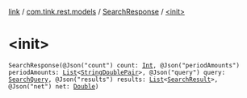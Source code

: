 [link](../../index.md) / [com.tink.rest.models](../index.md) / [SearchResponse](index.md) / [&lt;init&gt;](./-init-.md)

# &lt;init&gt;

`SearchResponse(@Json("count") count: `[`Int`](https://kotlinlang.org/api/latest/jvm/stdlib/kotlin/-int/index.html)`, @Json("periodAmounts") periodAmounts: `[`List`](https://kotlinlang.org/api/latest/jvm/stdlib/kotlin.collections/-list/index.html)`<`[`StringDoublePair`](../-string-double-pair/index.md)`>, @Json("query") query: `[`SearchQuery`](../-search-query/index.md)`, @Json("results") results: `[`List`](https://kotlinlang.org/api/latest/jvm/stdlib/kotlin.collections/-list/index.html)`<`[`SearchResult`](../-search-result/index.md)`>, @Json("net") net: `[`Double`](https://kotlinlang.org/api/latest/jvm/stdlib/kotlin/-double/index.html)`)`